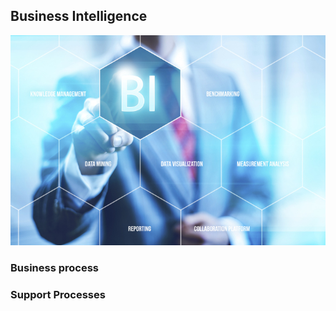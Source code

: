 
##                                                 Business Intelligence

![Alt text](https://github.com/matthewsides/Business-Intelligence/blob/master/BI.jpg?raw=true "Optional Title")

### Business process


### Support Processes

